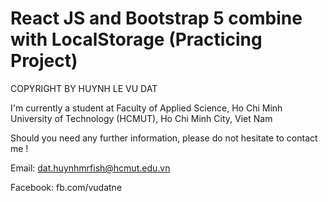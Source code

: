 # React JS and Bootstrap 5 combine with LocalStorage (Practicing Project)

COPYRIGHT BY HUYNH LE VU DAT

I'm currently a student at Faculty of Applied Science, Ho Chi Minh University of Technology (HCMUT), Ho Chi Minh City, Viet Nam

Should you need any further information, please do not hesitate to contact me !

Email: dat.huynhmrfish@hcmut.edu.vn

Facebook: fb.com/vudatne
